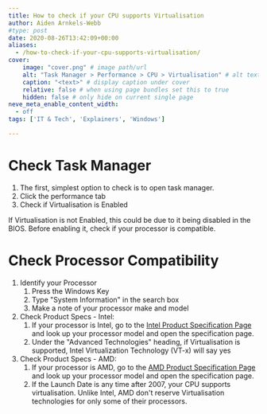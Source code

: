 ```yaml
---
title: How to check if your CPU supports Virtualisation
author: Aiden Arnkels-Webb
#type: post
date: 2020-08-26T13:42:09+00:00
aliases:
  - /how-to-check-if-your-cpu-supports-virtualisation/
cover:
    image: "cover.png" # image path/url
    alt: "Task Manager > Performance > CPU > Virtualisation" # alt text
    caption: "<text>" # display caption under cover
    relative: false # when using page bundles set this to true
    hidden: false # only hide on current single page
neve_meta_enable_content_width:
  - off
tags: ['IT & Tech', 'Explainers', 'Windows']

---
```

# Check Task Manager

  1. The first, simplest option to check is to open task manager.
  2. Click the performance tab
  3. Check if Virtualisation is Enabled

  If Virtualisation is not Enabled, this could be due to it being disabled in the BIOS. Before enabling it, check if your processor is compatible. 

# Check Processor Compatibility

  1. Identify your Processor 
      1. Press the Windows Key
      2. Type "System Information" in the search box
      3. Make a note of your processor make and model
  2. Check Product Specs - Intel: 
      1. If your processor is Intel, go to the [Intel Product Specification Page][1] and look up your processor model and open the specification page.
      2. Under the "Advanced Technologies" heading, if Virtualisation is supported, Intel Virtualization Technology (VT-x) will say yes
  3. Check Product Specs - AMD: 
      1. If your processor is AMD, go to the [AMD Product Specification Page][2] and look up your processor model and open the specification page.
      2. If the Launch Date is any time after 2007, your CPU supports virtualisation. Unlike Intel, AMD don't reserve Virtualisation technologies for only some of their processors.

 [1]: https://ark.intel.com/content/www/us/en/ark.html
 [2]: https://www.amd.com/en/products/specifications/processors?op=%21%3D&platform=Server